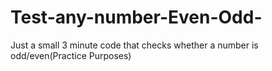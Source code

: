 # Test-any-number-Even-Odd-
Just a small 3 minute code that checks whether a number is odd/even(Practice Purposes) 
